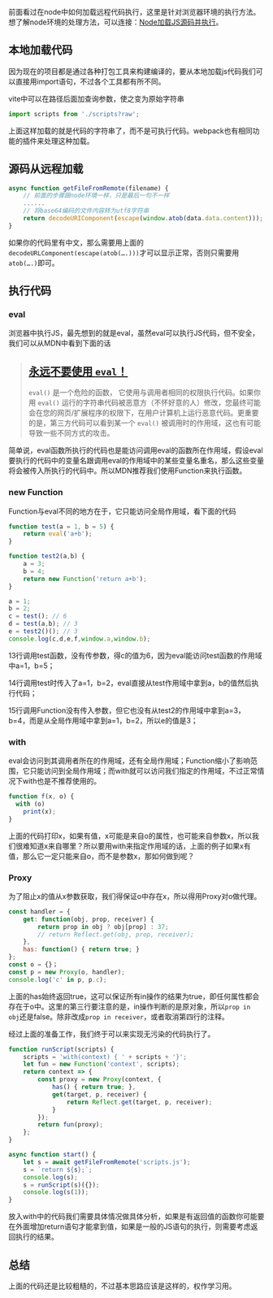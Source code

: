 前面看过在node中如何加载远程代码执行，这里是针对浏览器环境的执行方法。想了解node环境的处理方法，可以连接：[Node加载JS源码并执行](https://caoos.gitee.io/blog/2021-07-08/load-and-run-scripts-in-node/)。

## 本地加载代码

因为现在的项目都是通过各种打包工具来构建编译的，要从本地加载js代码我们可以直接用import语句，不过各个工具都有所不同。

vite中可以在路径后面加查询参数，使之变为原始字符串

```javascript
import scripts from './scripts?raw';
```

上面这样加载的就是代码的字符串了，而不是可执行代码。webpack也有相同功能的插件来处理这种加载。

## 源码从远程加载

```typescript
async function getFileFromRemote(filename) {
    // 前面的步骤跟node环境一样，只是最后一句不一样
    ......
    // 将base64编码的文件内容转为utf8字符串
    return decodeURIComponent(escape(window.atob(data.data.content)));
}
```

如果你的代码里有中文，那么需要用上面的`decodeURLComponent(escape(atob(….)))`才可以显示正常，否则只需要用`atob(….)`即可。

## 执行代码

### eval

浏览器中执行JS，最先想到的就是eval，虽然eval可以执行JS代码，但不安全，我们可以从MDN中看到下面的话

> ## [永远不要使用 `eval`！](https://developer.mozilla.org/zh-CN/docs/Web/JavaScript/Reference/Global_Objects/eval#don.27t_use_eval.21)
> 
>   `eval()` 是一个危险的函数， 它使用与调用者相同的权限执行代码。如果你用 `eval()` 运行的字符串代码被恶意方（不怀好意的人）修改，您最终可能会在您的网页/扩展程序的权限下，在用户计算机上运行恶意代码。更重要的是，第三方代码可以看到某一个 `eval()` 被调用时的作用域，这也有可能导致一些不同方式的攻击。

简单说，eval函数所执行的代码也是能访问调用eval的函数所在作用域，假设eval要执行的代码中的变量名跟调用eval的作用域中的某些变量名重名，那么这些变量将会被传入所执行的代码中。所以MDN推荐我们使用Function来执行函数。

### new Function

Function与eval不同的地方在于，它只能访问全局作用域，看下面的代码

```javascript
function test(a = 1, b = 5) {
    return eval('a+b');
}

function test2(a,b) {
    a = 3;
    b = 4;
    return new Function('return a+b');
}

a = 1;
b = 2;
c = test(); // 6
d = test(a,b); // 3
e = test2()(); // 3
console.log(c,d,e,f,window.a,window.b);
```

13行调用test函数，没有传参数，得c的值为6，因为eval能访问test函数的作用域中a=1，b=5；

14行调用test时传入了a=1，b=2，eval直接从test作用域中拿到a，b的值然后执行代码；

15行调用Function没有传入参数，但它也没有从test2的作用域中拿到a=3，b=4，而是从全局作用域中拿到a=1，b=2，所以e的值是3；

### with

eval会访问到其调用者所在的作用域，还有全局作用域；Function缩小了影响范围，它只能访问到全局作用域；而with就可以访问我们指定的作用域，不过正常情况下with也是不推荐使用的。

```javascript
function f(x, o) {
  with (o)
    print(x);
}
```

上面的代码打印x，如果有值，x可能是来自o的属性，也可能来自参数x，所以我们很难知道x来自哪里？所以要用with来指定作用域的话，上面的例子如果x有值，那么它一定只能来自o，而不是参数x，那如何做到呢？

### Proxy

为了阻止x的值从x参数获取，我们得保证o中存在x，所以得用Proxy对o做代理。

```javascript
const handler = {
    get: function(obj, prop, receiver) {
        return prop in obj ? obj[prop] : 37;
        // return Reflect.get(obj, prop, receiver);
    },
    has: function() { return true; }
};
const o = {}；
const p = new Proxy(o, handler);
console.log('c' in p, p.c);
```

上面的has始终返回true，这可以保证所有in操作的结果为true，即任何属性都会存在于o中。这里的第三行要注意的是，in操作判断的是原对象，所以`prop in obj`还是false。除非改成`prop in receiver`，或者取消第四行的注释。

经过上面的准备工作，我们终于可以来实现无污染的代码执行了。

```typescript
function runScript(scripts) {
    scripts = 'with(context) { ' + scripts + '}';
    let fun = new Function('context', scripts);
    return context => {
        const proxy = new Proxy(context, {
            has() { return true; },
            get(target, p, receiver) {
                return Reflect.get(target, p, receiver);
            }
        });
        return fun(proxy);
    };
}

async function start() {
    let s = await getFileFromRemote('scripts.js');
    s = `return ${s};`;
    console.log(s);
    s = runScript(s)({});
    console.log(s(1));
}
```

放入with中的代码我们需要具体情况做具体分析，如果是有返回值的函数你可能要在外面增加return语句才能拿到值，如果是一般的JS语句的执行，则需要考虑返回执行的结果。

## 总结

上面的代码还是比较粗糙的，不过基本思路应该是这样的，权作学习用。